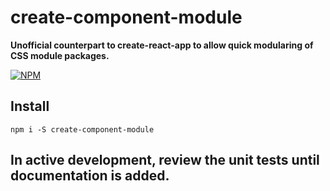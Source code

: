 # create-component-module

**Unofficial counterpart to create-react-app to allow quick modularing of CSS module packages.**

[![NPM](https://nodei.co/npm/create-component-module.png?stars=true&downloads=true)](https://nodei.co/npm/create-component-module/)

## Install

`npm i -S create-component-module`

## In active development, review the unit tests until documentation is added.
